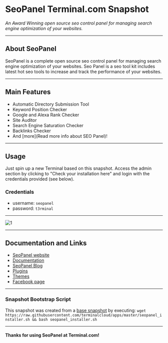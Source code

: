 # **SeoPanel** Terminal.com Snapshot

*An Award Winning open source seo control panel for managing search engine optimization of your websites.*

---

## About SeoPanel

SeoPanel is a complete open source seo control panel for managing search engine optimization of your websites. 
Seo Panel is a seo tool kit includes latest hot seo tools to increase and track the performance of your websites.

---

## Main Features

- Automatic Directory Submission Tool
- Keyword Position Checker
- Google and Alexa Rank Checker
- Site Auditor
- Search Engine Saturation Checker
- Backlinks Checker
- And [more](Read more info about SEO Panel)!

---

## Usage

Just spin up a new Terminal based on this snapshot. Access the admin section by clicking to "Check your installation here" and login with the credentials provided (see below).

### Credentials

- username: `seopanel`
- password: `t3rminal`

---

![1](http://i.imgur.com/2n5cmZ4.png)

---

## Documentation and Links

- [SeoPanel website](http://www.seopanel.in/)
- [Documentation](http://help.seopanel.in/)
- [SeoPanel Blog](http://blog.seopanel.in/)
- [Plugins](http://www.seopanel.in/plugins/)
- [Themes](http://www.seopanel.in/themes/)
- [Facebook page](https://www.facebook.com/www.seopanel.in)

---

### Snapshot Bootstrap Script

This snapshot was created from a [base snapshot](https://www.terminal.com/tiny/FzpHiTXG1K) by executing:
`wget https://raw.githubusercontent.com/terminalcloud/apps/master/seopanel_installer.sh && bash seopanel_installer.sh`

---

#### Thanks for using SeoPanel at Terminal.com!
